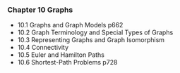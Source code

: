 ### Chapter 10 Graphs

+ 10.1 Graphs and Graph Models
  p662
+ 10.2 Graph Terminology and Special Types of Graphs
+ 10.3 Representing Graphs and Graph Isomorphism
+ 10.4 Connectivity
+ 10.5 Euler and Hamilton Paths
+ 10.6 Shortest-Path Problems
  p728

